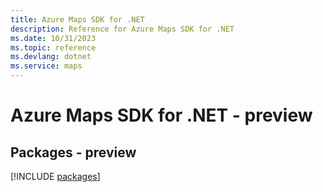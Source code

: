 ```yaml
---
title: Azure Maps SDK for .NET
description: Reference for Azure Maps SDK for .NET
ms.date: 10/31/2023
ms.topic: reference
ms.devlang: dotnet
ms.service: maps
---
```

# Azure Maps SDK for .NET - preview
## Packages - preview
[!INCLUDE [packages](maps-index.md)]